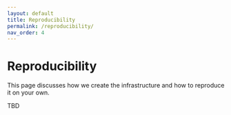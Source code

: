 ```yaml
---
layout: default
title: Reproducibility
permalink: /reproducibility/
nav_order: 4
---
```


# Reproducibility

This page discusses how we create the infrastructure and how to reproduce it on your own.

TBD